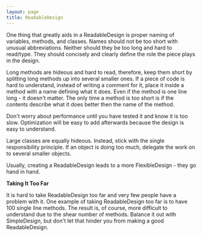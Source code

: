 ```yaml
---
layout: page
title: ReadableDesign
---
```




One thing that greatly aids in a ReadableDesign is proper naming of variables, methods, and classes. Names should not be too short with unusual abbreviations. Neither should they be too long and hard to read/type. They should concisely and clearly define the role the piece plays in the design.

Long methods are hideous and hard to read, therefore, keep them short by splitting long methods up into several smaller ones. If a piece of code is hard to understand, instead of writing a comment for it, place it inside a method with a name defining what it does. Even if the method is one line long - it doesn't matter. The only time a method is too short is if the contents describe what it does better then the name of the method.

Don't worry about performance until you have tested it and know it is too slow. Optimization will be easy to add afterwards because the design is easy to understand.

Large classes are equally hideous. Instead, stick with the single responsibility principle. If an object is doing too much, delegate the work on to several smaller objects.

Usually, creating a ReadableDesign leads to a more FlexibleDesign - they go hand in hand.


**Taking It Too Far**

It is hard to take ReadableDesign too far and very few people have a problem with it. One example of taking ReadableDesign too far is to have 100 single line methods. The result is, of course, more difficult to understand due to the shear number of methods. Balance it out with SimpleDesign, but don't let that hinder you from making a good ReadableDesign.

